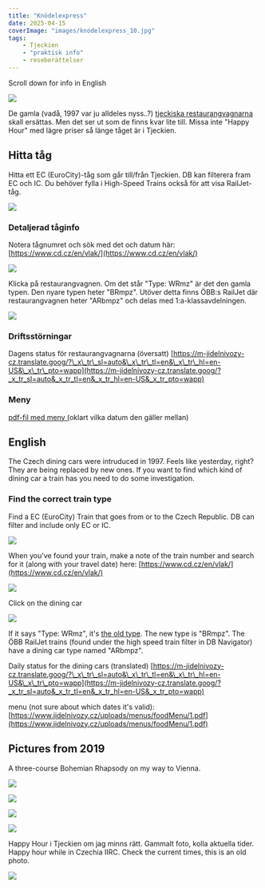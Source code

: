 ```yaml
---
title: "Knödelexpress"
date: 2025-04-15
coverImage: "images/knodelexpress_10.jpg"
tags:
    - Tjeckien
    - "praktisk info"
    - reseberättelser
---
```


Scroll down for info in English

![](images/knodelexpress_10.jpg?w=768)

De gamla (vadå, 1997 var ju alldeles nyss..?) [tjeckiska restaurangvagnarna](https://www.cd.cz/en/nase-vlaky/ec-ic/wrmz/-27281/#kotva) skall ersättas. Men det ser ut som de finns kvar lite till. Missa inte "Happy Hour" med lägre priser så länge tåget är i Tjeckien.

## Hitta tåg

Hitta ett EC (EuroCity)-tåg som går till/från Tjeckien. DB kan filterera fram EC och IC. Du behöver fylla i High-Speed Trains också för att visa RailJet-tåg.

![](images/knodelexpress_3.png?w=373)

### Detaljerad tåginfo

Notera tågnumret och sök med det och datum här: [https://www.cd.cz/en/vlak/](https://www.cd.cz/en/vlak/)

![](images/knodelexpress_8.png?w=665)

Klicka på restaurangvagnen. Om det står "Type: WRmz" är det den gamla typen. Den nyare typen heter "BRmpz". Utöver detta finns ÖBB:s RailJet där restaurangvagnen heter "ARbmpz" och delas med 1:a-klassavdelningen.

![](images/knodelexpress_9.jpeg?w=931)

### Driftsstörningar

Dagens status för restaurangvagnarna (översatt) [https://m-jidelnivozy-cz.translate.goog/?\_x\_tr\_sl=auto&\_x\_tr\_tl=en&\_x\_tr\_hl=en-US&\_x\_tr\_pto=wapp](https://m-jidelnivozy-cz.translate.goog/?_x_tr_sl=auto&_x_tr_tl=en&_x_tr_hl=en-US&_x_tr_pto=wapp)

### Meny

[pdf-fil med meny (](https://www.jidelnivozy.cz/uploads/menus/foodMenu/1.pdf)oklart vilka datum den gäller mellan)

## English

The Czech dining cars were intruduced in 1997. Feels like yesterday, right? They are being replaced by new ones. If you want to find which kind of dining car a train has you need to do some investigation.

### Find the correct train type

Find a EC (EuroCity) Train that goes from or to the Czech Republic. DB can filter and include only EC or IC.

![](images/screenshot-2025-04-15-at-17.27.40.png)

When you've found your train, make a note of the train number and search for it (along with your travel date) here: [https://www.cd.cz/en/vlak/](https://www.cd.cz/en/vlak/)

![](images/screenshot-2025-04-15-at-17.40.00.png)

Click on the dining car

![](images/knodelexpress_9.jpeg?w=750)

If it says "Type: WRmz", it's [the old type](https://www.cd.cz/en/nase-vlaky/ec-ic/wrmz/-27281/#kotva). The new type is "BRmpz". The ÖBB RailJet trains (found under the high speed train filter in DB Navigator) have a dining car type named "ARbmpz".

Daily status for the dining cars (translated) [https://m-jidelnivozy-cz.translate.goog/?\_x\_tr\_sl=auto&\_x\_tr\_tl=en&\_x\_tr\_hl=en-US&\_x\_tr\_pto=wapp](https://m-jidelnivozy-cz.translate.goog/?_x_tr_sl=auto&_x_tr_tl=en&_x_tr_hl=en-US&_x_tr_pto=wapp)

menu (not sure about which dates it's valid): [https://www.jidelnivozy.cz/uploads/menus/foodMenu/1.pdf](https://www.jidelnivozy.cz/uploads/menus/foodMenu/1.pdf)

## Pictures from 2019

A three-course Bohemian Rhapsody on my way to Vienna.

![](images/knodelexpress_5.jpg?w=768)

![](images/knodelexpress_4.jpg?w=768)

![](images/knodelexpress_2.jpg?w=768)

![](images/knodelexpress_7.jpg?w=768)

Happy Hour i Tjeckien om jag minns rätt. Gammalt foto, kolla aktuella tider. Happy hour while in Czechia IIRC. Check the current times, this is an old photo.

![](images/knodelexpress_6.jpg?w=768)
